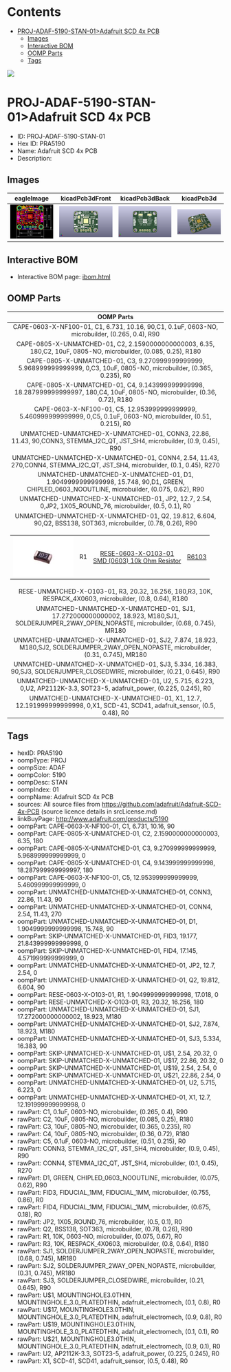 



Contents
========

* [PROJ-ADAF-5190-STAN-01>Adafruit SCD 4x PCB](#proj-adaf-5190-stan-01adafruit-scd-4x-pcb)
	* [Images](#images)
	* [Interactive BOM](#interactive-bom)
	* [OOMP Parts](#oomp-parts)
	* [Tags](#tags)
  
![][im]
# PROJ-ADAF-5190-STAN-01>Adafruit SCD 4x PCB

- ID: PROJ-ADAF-5190-STAN-01
- Hex ID: PRA5190
- Name: Adafruit SCD 4x PCB
- Description: 

## Images
  
  

|eagleImage|kicadPcb3dFront|kicadPcb3dBack|kicadPcb3d|
| :---: | :---: | :---: | :---: |
|[![eagleImage](eagleImage_140.png)](eagleImage_600.png)|[![kicadPcb3dFront](kicadPcb3dFront_140.png)](kicadPcb3dFront_600.png)|[![kicadPcb3dBack](kicadPcb3dBack_140.png)](kicadPcb3dBack_600.png)|[![kicadPcb3d](kicadPcb3d_140.png)](kicadPcb3d_600.png)|

## Interactive BOM

- Interactive BOM page: [ibom.html](kicad/bom/ibom.html)

## OOMP Parts
  

|OOMP Parts|
| :---: |
|CAPE-0603-X-NF100-01, C1, 6.731, 10.16, 90,C1, 0.1uF, 0603-NO, microbuilder, (0.265, 0.4), R90|
|CAPE-0805-X-UNMATCHED-01, C2, 2.1590000000000003, 6.35, 180,C2, 10uF, 0805-NO, microbuilder, (0.085, 0.25), R180|
|CAPE-0805-X-UNMATCHED-01, C3, 9.270999999999999, 5.968999999999999, 0,C3, 10uF, 0805-NO, microbuilder, (0.365, 0.235), R0|
|CAPE-0805-X-UNMATCHED-01, C4, 9.143999999999998, 18.287999999999997, 180,C4, 10uF, 0805-NO, microbuilder, (0.36, 0.72), R180|
|CAPE-0603-X-NF100-01, C5, 12.953999999999999, 5.460999999999999, 0,C5, 0.1uF, 0603-NO, microbuilder, (0.51, 0.215), R0|
|UNMATCHED-UNMATCHED-X-UNMATCHED-01, CONN3, 22.86, 11.43, 90,CONN3, STEMMA_I2C_QT, JST_SH4, microbuilder, (0.9, 0.45), R90|
|UNMATCHED-UNMATCHED-X-UNMATCHED-01, CONN4, 2.54, 11.43, 270,CONN4, STEMMA_I2C_QT, JST_SH4, microbuilder, (0.1, 0.45), R270|
|UNMATCHED-UNMATCHED-X-UNMATCHED-01, D1, 1.9049999999999998, 15.748, 90,D1, GREEN, CHIPLED_0603_NOOUTLINE, microbuilder, (0.075, 0.62), R90|
|UNMATCHED-UNMATCHED-X-UNMATCHED-01, JP2, 12.7, 2.54, 0,JP2, 1X05_ROUND_76, microbuilder, (0.5, 0.1), R0|
|UNMATCHED-UNMATCHED-X-UNMATCHED-01, Q2, 19.812, 6.604, 90,Q2, BSS138, SOT363, microbuilder, (0.78, 0.26), R90|
|<table><tr><td>![RESE-0603-X-O103-01](https://raw.githubusercontent.com/oomlout/oomlout_OOMP_parts/main/RESE-0603-X-O103-01/image_140.jpg)</td><td> R1</td><td>[RESE-0603-X-O103-01<br>SMD (0603) 10k Ohm Resistor](https://github.com/oomlout/oomlout_OOMP_parts/tree/main/RESE-0603-X-O103-01/)</td><td>[R6103](https://github.com/oomlout/oomlout_OOMP_parts/tree/main/RESE-0603-X-O103-01/)</td></tr></table>|
|RESE-UNMATCHED-X-O103-01, R3, 20.32, 16.256, 180,R3, 10K, RESPACK_4X0603, microbuilder, (0.8, 0.64), R180|
|UNMATCHED-UNMATCHED-X-UNMATCHED-01, SJ1, 17.272000000000002, 18.923, M180,SJ1, SOLDERJUMPER_2WAY_OPEN_NOPASTE, microbuilder, (0.68, 0.745), MR180|
|UNMATCHED-UNMATCHED-X-UNMATCHED-01, SJ2, 7.874, 18.923, M180,SJ2, SOLDERJUMPER_2WAY_OPEN_NOPASTE, microbuilder, (0.31, 0.745), MR180|
|UNMATCHED-UNMATCHED-X-UNMATCHED-01, SJ3, 5.334, 16.383, 90,SJ3, SOLDERJUMPER_CLOSEDWIRE, microbuilder, (0.21, 0.645), R90|
|UNMATCHED-UNMATCHED-X-UNMATCHED-01, U2, 5.715, 6.223, 0,U2, AP2112K-3.3, SOT23-5, adafruit_power, (0.225, 0.245), R0|
|UNMATCHED-UNMATCHED-X-UNMATCHED-01, X1, 12.7, 12.191999999999998, 0,X1, SCD-41, SCD41, adafruit_sensor, (0.5, 0.48), R0|

## Tags

- hexID: PRA5190
- oompType: PROJ
- oompSize: ADAF
- oompColor: 5190
- oompDesc: STAN
- oompIndex: 01
- oompName: Adafruit SCD 4x PCB
- sources: All source files from https://github.com/adafruit/Adafruit-SCD-4x-PCB (source licence details in srcLicense.md)
- linkBuyPage: http://www.adafruit.com/products/5190
- oompPart: CAPE-0603-X-NF100-01, C1, 6.731, 10.16, 90
- oompPart: CAPE-0805-X-UNMATCHED-01, C2, 2.1590000000000003, 6.35, 180
- oompPart: CAPE-0805-X-UNMATCHED-01, C3, 9.270999999999999, 5.968999999999999, 0
- oompPart: CAPE-0805-X-UNMATCHED-01, C4, 9.143999999999998, 18.287999999999997, 180
- oompPart: CAPE-0603-X-NF100-01, C5, 12.953999999999999, 5.460999999999999, 0
- oompPart: UNMATCHED-UNMATCHED-X-UNMATCHED-01, CONN3, 22.86, 11.43, 90
- oompPart: UNMATCHED-UNMATCHED-X-UNMATCHED-01, CONN4, 2.54, 11.43, 270
- oompPart: UNMATCHED-UNMATCHED-X-UNMATCHED-01, D1, 1.9049999999999998, 15.748, 90
- oompPart: SKIP-UNMATCHED-X-UNMATCHED-01, FID3, 19.177, 21.843999999999998, 0
- oompPart: SKIP-UNMATCHED-X-UNMATCHED-01, FID4, 17.145, 4.571999999999999, 0
- oompPart: UNMATCHED-UNMATCHED-X-UNMATCHED-01, JP2, 12.7, 2.54, 0
- oompPart: UNMATCHED-UNMATCHED-X-UNMATCHED-01, Q2, 19.812, 6.604, 90
- oompPart: RESE-0603-X-O103-01, R1, 1.9049999999999998, 17.018, 0
- oompPart: RESE-UNMATCHED-X-O103-01, R3, 20.32, 16.256, 180
- oompPart: UNMATCHED-UNMATCHED-X-UNMATCHED-01, SJ1, 17.272000000000002, 18.923, M180
- oompPart: UNMATCHED-UNMATCHED-X-UNMATCHED-01, SJ2, 7.874, 18.923, M180
- oompPart: UNMATCHED-UNMATCHED-X-UNMATCHED-01, SJ3, 5.334, 16.383, 90
- oompPart: SKIP-UNMATCHED-X-UNMATCHED-01, U$1, 2.54, 20.32, 0
- oompPart: SKIP-UNMATCHED-X-UNMATCHED-01, U$17, 22.86, 20.32, 0
- oompPart: SKIP-UNMATCHED-X-UNMATCHED-01, U$19, 2.54, 2.54, 0
- oompPart: SKIP-UNMATCHED-X-UNMATCHED-01, U$21, 22.86, 2.54, 0
- oompPart: UNMATCHED-UNMATCHED-X-UNMATCHED-01, U2, 5.715, 6.223, 0
- oompPart: UNMATCHED-UNMATCHED-X-UNMATCHED-01, X1, 12.7, 12.191999999999998, 0
- rawPart: C1, 0.1uF, 0603-NO, microbuilder, (0.265, 0.4), R90
- rawPart: C2, 10uF, 0805-NO, microbuilder, (0.085, 0.25), R180
- rawPart: C3, 10uF, 0805-NO, microbuilder, (0.365, 0.235), R0
- rawPart: C4, 10uF, 0805-NO, microbuilder, (0.36, 0.72), R180
- rawPart: C5, 0.1uF, 0603-NO, microbuilder, (0.51, 0.215), R0
- rawPart: CONN3, STEMMA_I2C_QT, JST_SH4, microbuilder, (0.9, 0.45), R90
- rawPart: CONN4, STEMMA_I2C_QT, JST_SH4, microbuilder, (0.1, 0.45), R270
- rawPart: D1, GREEN, CHIPLED_0603_NOOUTLINE, microbuilder, (0.075, 0.62), R90
- rawPart: FID3, FIDUCIAL_1MM, FIDUCIAL_1MM, microbuilder, (0.755, 0.86), R0
- rawPart: FID4, FIDUCIAL_1MM, FIDUCIAL_1MM, microbuilder, (0.675, 0.18), R0
- rawPart: JP2, 1X05_ROUND_76, microbuilder, (0.5, 0.1), R0
- rawPart: Q2, BSS138, SOT363, microbuilder, (0.78, 0.26), R90
- rawPart: R1, 10K, 0603-NO, microbuilder, (0.075, 0.67), R0
- rawPart: R3, 10K, RESPACK_4X0603, microbuilder, (0.8, 0.64), R180
- rawPart: SJ1, SOLDERJUMPER_2WAY_OPEN_NOPASTE, microbuilder, (0.68, 0.745), MR180
- rawPart: SJ2, SOLDERJUMPER_2WAY_OPEN_NOPASTE, microbuilder, (0.31, 0.745), MR180
- rawPart: SJ3, SOLDERJUMPER_CLOSEDWIRE, microbuilder, (0.21, 0.645), R90
- rawPart: U$1, MOUNTINGHOLE3.0THIN, MOUNTINGHOLE_3.0_PLATEDTHIN, adafruit_electromech, (0.1, 0.8), R0
- rawPart: U$17, MOUNTINGHOLE3.0THIN, MOUNTINGHOLE_3.0_PLATEDTHIN, adafruit_electromech, (0.9, 0.8), R0
- rawPart: U$19, MOUNTINGHOLE3.0THIN, MOUNTINGHOLE_3.0_PLATEDTHIN, adafruit_electromech, (0.1, 0.1), R0
- rawPart: U$21, MOUNTINGHOLE3.0THIN, MOUNTINGHOLE_3.0_PLATEDTHIN, adafruit_electromech, (0.9, 0.1), R0
- rawPart: U2, AP2112K-3.3, SOT23-5, adafruit_power, (0.225, 0.245), R0
- rawPart: X1, SCD-41, SCD41, adafruit_sensor, (0.5, 0.48), R0



[im]: kicadPcb3d_450.png
